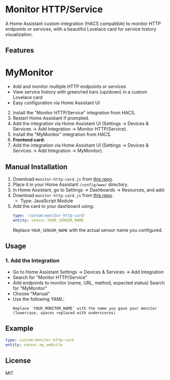 # Monitor HTTP/Service

A Home Assistant custom integration (HACS compatible) to monitor HTTP endpoints or services, with a beautiful Lovelace card for service history visualization.

## Features
# MyMonitor
- Add and monitor multiple HTTP endpoints or services
- View service history with green/red bars (up/down) in a custom Lovelace card
- Easy configuration via Home Assistant UI
2. Install the "Monitor HTTP/Service" integration from HACS.
3. Restart Home Assistant if prompted.
4. Add the integration via Home Assistant UI (Settings → Devices & Services → Add Integration → Monitor HTTP/Service).
2. Install the "MyMonitor" integration from HACS.
6. **Frontend card:**
4. Add the integration via Home Assistant UI (Settings → Devices & Services → Add Integration → MyMonitor).

## Manual Installation
1. Download `monitor-http-card.js` from [this repo](https://github.com/yourusername/monitor_http).
2. Place it in your Home Assistant `/config/www/` directory.
3. In Home Assistant, go to Settings → Dashboards → Resources, and add:
1. Download `monitor-http-card.js` from [this repo](https://github.com/minermartijn/MyMonitor).
	- Type: JavaScript Module
4. Add the card to your dashboard using:
	```yaml
	type: 'custom:monitor-http-card'
	entity: sensor.YOUR_SENSOR_NAME
	```
	Replace `YOUR_SENSOR_NAME` with the actual sensor name you configured.

## Usage
### 1. Add the Integration
- Go to Home Assistant Settings → Devices & Services → Add Integration
- Search for "Monitor HTTP/Service"
- Add endpoints to monitor (name, URL, method, expected status)
Search for "MyMonitor"
- Choose "Manual"
- Use the following YAML:
  ```
  Replace `YOUR_MONITOR_NAME` with the name you gave your monitor (lowercase, spaces replaced with underscores)

## Example
```yaml
type: custom:monitor-http-card
entity: sensor.my_website
```

## License
MIT
